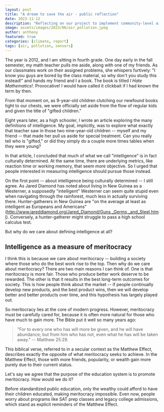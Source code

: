 ```yaml
---
layout: post
title: "A dream to save the air - public reflection"
date: 2023-11-12
description: "Reflecting on our project to implement community-level air quality monitoring"
image: assets/images/2023/06/air_pollution.jpeg
author: anthony
featured: true
categories: [climate, report]
tags: [air, pollution, sensors]
---
```


The year is 2012, and I am sitting in fourth grade. One day early in the fall semester, my math teacher pulls me aside, along with one of my friends. As our classmates work on their assigned problems, she whispers furtively: "I know you guys are bored by the class material, so why don't you study this instead!" and hands my friend and I a book. The book is titled *I Hate Mathematics!*. Provocative! I would have called it clickbait if I had known the term by then. 

From that moment on, as 9-year-old children clutching our newfound books tight to our chests, we were officially set aside from the flow of regular kids and given the title of "gifted children."

Eight years later, as a high schooler, I wrote an article exploring the many definitions of intelligence. My goal, implicitly, was to explore what exactly that teacher saw in those two nine-year-old children -- myself and my friend -- that made her pull us aside for special treatment. Can you really tell who is "gifted," or did they simply do a couple more times tables when they were young? 

In that article, I concluded that much of what we call "intelligence" is in fact culturally determined. At the same time, there are underlying metrics, like reaction time or working memory, that seem more objective. So I urged that people interested in measuring intelligence should pursue those instead. 

On the first point -- about intelligence being culturally determined -- I still agree. As Jared Diamond has noted about living in New Guinea as a Westerner, a supposedly "intelligent" Westerner can seem quite stupid even when navigating through the rainforest, much less in actually surviving there. Hunter-gatherers in New Guinea are "on the average at least as intelligent as Europeans and Americans" (http://www.jareddiamond.org/Jared_Diamond/Guns,_Germs,_and_Steel.html). Conversely, a hunter-gatherer might struggle to pass a high school calculus test. 

But why do we care about defining intelligence at all? 

## Intelligence as a measure of meritocracy

I think this is because we care about meritocracy -- building a society where those who do the best work rise to the top. Then why do we care about meritocracy? There are two main reasons I can think of. One is that meritocracy is more fair. Those who produce better work deserve to be rewarded. The other is that it results in the best long-term outcomes for society. This is how people think about the market -- if people continually develop new products, and the best product wins, then we will develop better and better products over time, and this hypothesis has largely played out. 

So meritocracy lies at the core of modern progress. However, meritocracy must be carefully cared for, because it is often more natural for those who have much to gain more. The Bible put it well so many years ago:

> "For to every one who has will more be given, and he will have abundance; but from him who has not, even what he has will be taken away." -- Matthew 25:29.

This biblical verse, referred to in a secular context as the Matthew Effect, describes exactly the opposite of what meritocracy seeks to achieve. In the Matthew Effect, those with more friends, popularity, or wealth gain more purely due to their current status. 

Let's say we agree that the purpose of the education system is to promote meritocracy. How would we do it? 


Before standardized public education, only the wealthy could afford to have their children educated, making meritocracy impossible. Even now, people worry about programs like SAT prep classes and legacy college admissions, which stand as explicit reminders of the Matthew Effect. 

